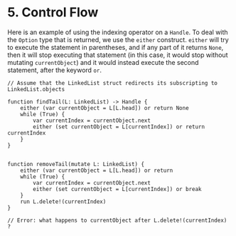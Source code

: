 # 5. Control Flow

Here is an example of using the indexing operator on a `Handle`. To deal with the `Option` type that is returned, we use the `either` construct. `either` will try to execute the statement in parentheses, and if any part of it returns `None`, then it will stop executing that statement (in this case, it would stop without mutating `currentObject`) and it would instead execute the second statement, after the keyword `or`.

```
// Assume that the LinkedList struct redirects its subscripting to LinkedList.objects

function findTail(L: LinkedList) -> Handle {
    either (var currentObject = L[L.head]) or return None
    while (True) {
        var currentIndex = currentObject.next
        either (set currentObject = L[currentIndex]) or return currentIndex
    }
}


function removeTail(mutate L: LinkedList) {
    either (var currentObject = L[L.head]) or return
    while (True) {
        var currentIndex = currentObject.next
        either (set currentObject = L[currentIndex]) or break
    }
    run L.delete!(currentIndex)
}

// Error: what happens to currentObject after L.delete!(currentIndex) ?
```

